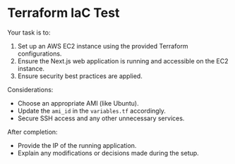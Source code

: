 # Terraform IaC Test

Your task is to:

1. Set up an AWS EC2 instance using the provided Terraform configurations.
2. Ensure the Next.js web application is running and accessible on the EC2 instance.
3. Ensure security best practices are applied.

Considerations:

- Choose an appropriate AMI (like Ubuntu).
- Update the `ami_id` in the `variables.tf` accordingly.
- Secure SSH access and any other unnecessary services.

After completion:

- Provide the IP of the running application.
- Explain any modifications or decisions made during the setup.
